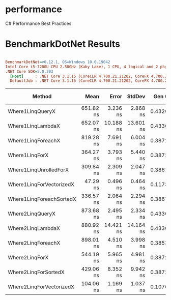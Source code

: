 # performance
C# Performance Best Practices

# BenchmarkDotNet Results
``` ini

BenchmarkDotNet=v0.12.1, OS=Windows 10.0.19042
Intel Core i5-7200U CPU 2.50GHz (Kaby Lake), 1 CPU, 4 logical and 2 physical cores
.NET Core SDK=5.0.203
  [Host]     : .NET Core 3.1.15 (CoreCLR 4.700.21.21202, CoreFX 4.700.21.21402), X64 RyuJIT
  DefaultJob : .NET Core 3.1.15 (CoreCLR 4.700.21.21202, CoreFX 4.700.21.21402), X64 RyuJIT


```
|                   Method |      Mean |     Error |    StdDev |  Gen 0 | Gen 1 | Gen 2 | Allocated |
|------------------------- |----------:|----------:|----------:|-------:|------:|------:|----------:|
|         Where1LinqQueryX | 651.82 ns |  3.236 ns |  2.868 ns | 0.4320 |     - |     - |     680 B |
|        Where1LinqLambdaX | 652.07 ns | 10.188 ns | 13.601 ns | 0.4330 |     - |     - |     680 B |
|       Where1LinqForeachX | 819.28 ns |  7.691 ns |  6.004 ns | 0.3872 |     - |     - |     608 B |
|           Where1LinqForX | 364.27 ns |  3.793 ns |  5.440 ns | 0.3872 |     - |     - |     608 B |
|   Where1LinqUnrolledForX | 309.84 ns |  2.309 ns |  2.047 ns | 0.3867 |     - |     - |     608 B |
| Where1LinqForVectorizedX |  47.29 ns |  0.496 ns |  0.464 ns | 0.1173 |     - |     - |     184 B |
| Where1LinqForeachSortedX | 336.57 ns |  2.064 ns |  2.294 ns | 0.3867 |     - |     - |     608 B |
|         Where2LinqQueryX | 873.68 ns |  2.495 ns |  2.334 ns | 0.4330 |     - |     - |     680 B |
|        Where2LinqLambdaX | 880.92 ns | 14.421 ns | 14.164 ns | 0.4330 |     - |     - |     680 B |
|       Where2LinqForeachX | 898.01 ns |  4.510 ns |  3.998 ns | 0.3853 |     - |     - |     608 B |
|           Where2LinqForX | 544.19 ns |  5.965 ns |  4.981 ns | 0.3872 |     - |     - |     608 B |
|     Where2LinqForSortedX | 429.06 ns |  8.352 ns |  9.942 ns | 0.3872 |     - |     - |     608 B |
| Where2LinqForVectorizedX | 104.06 ns |  1.169 ns |  1.037 ns | 0.1070 |     - |     - |     168 B |
